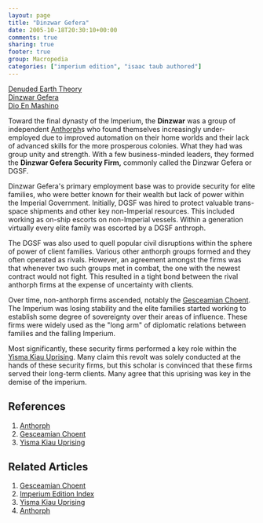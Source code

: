 ```yaml
---
layout: page
title: "Dinzwar Gefera"
date: 2005-10-18T20:30:10+00:00
comments: true
sharing: true
footer: true
group: Macropedia
categories: ["imperium edition", "isaac taub authored"]
---
```


<div class='row'>
	<div class='col-md-4'><a href='/macropedia/denuded-earth-theory'>Denuded Earth Theory</a></div>
	<div class='col-md-4'><a href='/macropedia/dinzwar-gefera'>Dinzwar Gefera</a></div>
	<div class='col-md-4'><a href='/macropedia/dio-en-mashino'>Dio En Mashino</a></div>
</div>


Toward the final dynasty of the Imperium, the **Dinzwar** was a group of independent [Anthorph](/macropedia/anthorph)s who found themselves increasingly under-employed due to improved automation on their home worlds and their lack of advanced skills for the more prosperous colonies. What they had was group unity and strength. With a few business-minded leaders, they formed the **Dinzwar Gefera Security Firm,** commonly called the Dinzwar Gefera or DGSF.

Dinzwar Gefera's primary employment base was to provide security for elite families, who were better known for their wealth but lack of power within the Imperial Government. Initially, DGSF was hired to protect valuable trans-space shipments and other key non-Imperial resources. This included working as on-ship escorts on non-Imperial vessels. Within a generation virtually every elite family was escorted by a DGSF anthroph.

The DGSF was also used to quell popular civil disruptions within the sphere of power of client families. Various other anthorph groups formed and they often operated as rivals. However, an agreement amongst the firms was that whenever two such groups met in combat, the one with the newest contract would not fight. This resulted in a tight bond between the rival anthorph firms at the expense of uncertainty with clients.

Over time, non-anthorph firms ascended, notably the [Gesceamian Choent](/macropedia/gesceamian-choent). The Imperium was losing stability and the elite families started working to establish some degree of sovereignty over their areas of influence. These firms were widely used as the "long arm" of diplomatic relations between families and the falling Imperium.

Most significantly, these security firms performed a key role within the [Yisma Kiau Uprising](/macropedia/yisma-kiau-uprising). Many claim this revolt was solely conducted at the hands of these security firms, but this scholar is convinced that these firms served their long-term clients. Many agree that this uprising was key in the demise of the imperium.

## References
1. [Anthorph](/macropedia/anthorph)
1. [Gesceamian Choent](/macropedia/gesceamian-choent)
1. [Yisma Kiau Uprising](/macropedia/yisma-kiau-uprising)

## Related Articles

1. [Gesceamian Choent](/macropedia/gesceamian-choent)
2. [Imperium Edition Index](/macropedia/imperium-edition-index)
3. [Yisma Kiau Uprising](/macropedia/yisma-kiau-uprising)
4. [Anthorph](/macropedia/anthorph)



 
